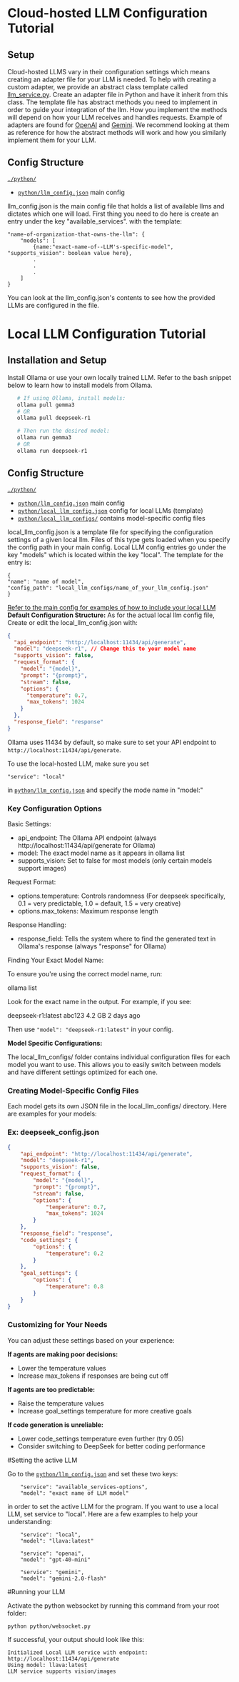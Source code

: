 # Cloud-hosted LLM Configuration Tutorial

## Setup
Cloud-hosted LLMS vary in their configuration settings which means creating an adapter file for your LLM is needed.
To help with creating a custom adapter, we provide an abstract class template called [llm_service.py](./python/llm_service.py).
Create an adapter file in Python and have it inherit from this class. The template file has abstract methods you need to implement in order to guide your integration of the llm. How you implement the methods will depend on how your LLM receives and handles requests. Example of adapters are found for [OpenAI](./python/api_adapters/openai_service_adapter.py) and [Gemini](./python/api_adapters/gemini_service_adapter.py). We recommend looking at them as reference for how the abstract methods will work and how you similarly implement them for your LLM.


## Config Structure

[`./python/`](.\python)

- [`python/llm_config.json`](.\python\llm_config.json) main config

llm_config.json is the main config file that holds a list of available llms and dictates which one will load.
First thing you need to do here is create an entry under the key "available_services". 
with the template:
```
"name-of-organization-that-owns-the-llm": {
	"models": [
		{name:"exact-name-of--LLM's-specific-model", "supports_vision": boolean value here},
		.
		.
		.
	]
}

```
You can look at the llm_config.json's contents to see how the provided LLMs are configured in the file.

# Local LLM Configuration Tutorial

## Installation and Setup
Install Ollama or use your own locally trained LLM. Refer to the bash snippet below to learn how to install models from Ollama.
```bash
   # If using Ollama, install models:
   ollama pull gemma3
   # OR
   ollama pull deepseek-r1

   # Then run the desired model:
   ollama run gemma3
   # OR
   ollama run deepseek-r1
 ```

## Config Structure

[`./python/`](.\python)

- [`python/llm_config.json`](.\python\llm_config.json) main config
- [`python/local_llm_config.json`](.\python\local_llm_config.json) config for local LLMs (template)
- [`python/local_llm_configs/`](.\python\local_llm_configs) contains model-specific config files

local_llm_config.json is a template file for specifying the configuration settings of a given local llm.
Files of this type gets loaded when you specify the config path in your main config.
Local LLM config entries go under the key "models" which is located within the key "local".
The template for the entry is:
```
{
"name": "name of model",
"config_path": "local_llm_configs/name_of_your_llm_config.json"
}
```
[Refer to the main config for examples of how to include your local LLM ](https://github.com/UCD-193AB-ws24/Minecapstone/blob/2f82e8ab2778d49bc4c736b71f3b9fdb67aad331/python/llm_config.json#L19)
**Default Configuration Structure:**
As for the actual local llm config file,
Create or edit the local_llm_config.json with:  
```json
{
  "api_endpoint": "http://localhost:11434/api/generate",
  "model": "deepseek-r1", // Change this to your model name
  "supports_vision": false,
  "request_format": {
    "model": "{model}",
    "prompt": "{prompt}",
    "stream": false,
    "options": {
      "temperature": 0.7,
      "max_tokens": 1024
    }
  },
  "response_field": "response"
}
```
Ollama uses 11434 by default, so make sure to set your API endpoint to `http://localhost:11434/api/generate`. 

To use the local-hosted LLM, make sure you set 
```
"service": "local"
```
in [`python/llm_config.json`](.\python\llm_config.json)
and specify the mode name in "model:"


### **Key Configuration Options**

Basic Settings:

- api_endpoint: The Ollama API endpoint (always http://localhost:11434/api/generate for Ollama)
- model: The exact model name as it appears in ollama list
- supports_vision: Set to false for most models (only certain models support images)

Request Format:

- options.temperature: Controls randomness (For deepseek specifically, 0.1 \= very predictable, 1.0 \= default, 1.5 \= very creative)
- options.max_tokens: Maximum response length

Response Handling:

- response_field: Tells the system where to find the generated text in Ollama's response (always "response" for Ollama)

Finding Your Exact Model Name:

To ensure you're using the correct model name, run:

ollama list

Look for the exact name in the output. For example, if you see:

deepseek-r1:latest abc123 4.2 GB 2 days ago

Then use `"model": "deepseek-r1:latest"` in your config.

**Model Specific Configurations:**

The local_llm_configs/ folder contains individual configuration files for each model you want to use. This allows you to easily switch between models and have different settings optimized for each one.

### **Creating Model-Specific Config Files**

Each model gets its own JSON file in the local_llm_configs/ directory. Here are examples for your models:

### **Ex: deepseek_config.json**

```json
{
	"api_endpoint": "http://localhost:11434/api/generate",
	"model": "deepseek-r1",
	"supports_vision": false,
	"request_format": {
		"model": "{model}",
		"prompt": "{prompt}",
		"stream": false,
		"options": {
			"temperature": 0.7,
			"max_tokens": 1024
		}
	},
	"response_field": "response",
	"code_settings": {
		"options": {
			"temperature": 0.2
		}
	},
	"goal_settings": {
		"options": {
			"temperature": 0.8
		}
	}
}
```

### **Customizing for Your Needs**

You can adjust these settings based on your experience:

**If agents are making poor decisions:**

- Lower the temperature values
- Increase max_tokens if responses are being cut off

**If agents are too predictable:**

- Raise the temperature values
- Increase goal_settings temperature for more creative goals

**If code generation is unreliable:**

- Lower code_settings temperature even further (try 0.05)
- Consider switching to DeepSeek for better coding performance

#Setting the active LLM

Go to the [`python/llm_config.json`](.\python\llm_config.json) and set these two keys:
```
	"service": "available_services-options",
	"model": "exact name of LLM model"
```
in order to set the active LLM for the program. If you want to use a local LLM, set service to "local".
Here are a few examples to help your understanding:
```
	"service": "local",
	"model": "llava:latest"

	"service": "openai",
	"model": "gpt-40-mini"

	"service": "gemini",
	"model": "gemini-2.0-flash"
```

#Running your LLM

Activate the python websocket by running this command from your root folder:
```
python python/websocket.py
```
If successful, your output should look like this:
```
Initialized Local LLM service with endpoint: http://localhost:11434/api/generate
Using model: llava:latest
LLM service supports vision/images

```

